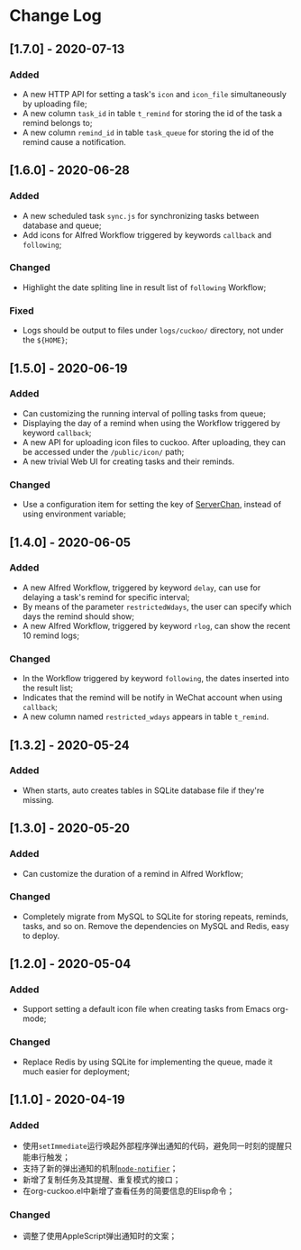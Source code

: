 # Change Log

## [1.7.0] - 2020-07-13

### Added

- A new HTTP API for setting a task's `icon` and `icon_file` simultaneously by uploading file;
- A new column `task_id` in table `t_remind` for storing the id of the task a remind belongs to;
- A new column `remind_id` in table `task_queue` for storing the id of the remind cause a notification.

## [1.6.0] - 2020-06-28

### Added

- A new scheduled task `sync.js` for synchronizing tasks between database and queue;
- Add icons for Alfred Workflow triggered by keywords `callback` and `following`;

### Changed

- Highlight the date spliting line in result list of `following` Workflow;

### Fixed

- Logs should be output to files under `logs/cuckoo/` directory, not under the `${HOME}`;

## [1.5.0] - 2020-06-19

### Added

- Can customizing the running interval of polling tasks from queue;
- Displaying the day of a remind when using the Workflow triggered by keyword `callback`;
- A new API for uploading icon files to cuckoo. After uploading, they can be accessed under the `/public/icon/` path;
- A new trivial Web UI for creating tasks and their reminds.

### Changed

- Use a configuration item for setting the key of [ServerChan](http://sc.ftqq.com/3.version), instead of using environment variable;

## [1.4.0] - 2020-06-05

### Added

- A new Alfred Workflow, triggered by keyword `delay`, can use for delaying a task's remind for specific interval;
- By means of the parameter `restrictedWdays`, the user can specify which days the remind should show;
- A new Alfred Workflow, triggered by keyword `rlog`, can show the recent 10 remind logs;

### Changed

- In the Workflow triggered by keyword `following`, the dates inserted into the result list;
- Indicates that the remind will be notify in WeChat account when using `callback`;
- A new column named `restricted_wdays` appears in table `t_remind`.

## [1.3.2] - 2020-05-24

### Added

- When starts, auto creates tables in SQLite database file if they're missing.

## [1.3.0] - 2020-05-20

### Added

- Can customize the duration of a remind in Alfred Workflow;

### Changed

- Completely migrate from MySQL to SQLite for storing repeats, reminds, tasks, and so on. Remove the dependencies on MySQL and Redis, easy to deploy.

## [1.2.0] - 2020-05-04

### Added

- Support setting a default icon file when creating tasks from Emacs org-mode;

### Changed

- Replace Redis by using SQLite for implementing the queue, made it much easier for deployment;

## [1.1.0] - 2020-04-19

### Added

- 使用`setImmediate`运行唤起外部程序弹出通知的代码，避免同一时刻的提醒只能串行触发；
- 支持了新的弹出通知的机制[`node-notifier`](https://github.com/mikaelbr/node-notifier)；
- 新增了复制任务及其提醒、重复模式的接口；
- 在org-cuckoo.el中新增了查看任务的简要信息的Elisp命令；

### Changed

- 调整了使用AppleScript弹出通知时的文案；
